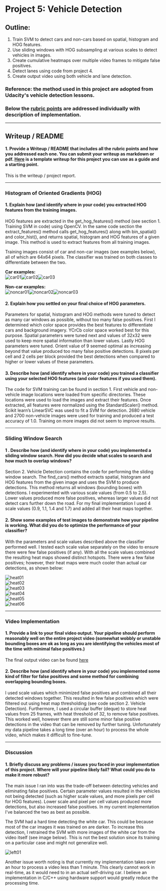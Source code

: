 # Project 5: Vehicle Detection

## Outline:
1. Train SVM to detect cars and non-cars based on spatial, histogram and HOG features.
2. Use sliding windows with HOG subsampling at various scales to detect vehicles in images.
3. Create cumulative heatmaps over multiple video frames to mitigate false positives.
4. Detect lanes using code from project 4.
5. Create output video using both vehicle and lane detection.

[//]: # (Image References)
[image1]: ./examples/car01.png
[image2]: ./examples/car02.png
[image3]: ./examples/car03.png
[image4]: ./examples/noncar01.png
[image5]: ./examples/noncar02.png
[image6]: ./examples/noncar03.png
[image7]: ./examples/heat01.png
[image8]: ./examples/heat02.png
[image9]: ./examples/heat03.png
[image10]: ./examples/heat04.png
[image11]: ./examples/heat05.png
[image12]: ./examples/heat06.png
[image13]: ./examples/left01.png
[image14]: ./examples/left02.png
[video1]: ./output_video_v2.mp4

### Reference: the method used in this project are adopted from Udacity's vehicle detection lessons.

### Below the [rubric points](https://review.udacity.com/#!/rubrics/513/view) are addressed individually with description of implementation.

---

## Writeup / README

#### 1. Provide a Writeup / README that includes all the rubric points and how you addressed each one.  You can submit your writeup as markdown or pdf.  [Here](https://github.com/udacity/CarND-Vehicle-Detection/blob/master/writeup_template.md) is a template writeup for this project you can use as a guide and a starting point.  

This is the writeup / project report.

---

### Histogram of Oriented Gradients (HOG)

#### 1. Explain how (and identify where in your code) you extracted HOG features from the training images.

HOG features are extracted in the get_hog_features() method (see section 1. Training SVM in code) using OpenCV. In the same code section the extract_features() method calls get_hog_features() along with bin_spatial() and color_hist(), and returns spatial, histogram and HOG features of a given image. This method is used to extract features from all training images.

Training images consist of car and non-car images (see examples below), all of which are 64x64 pixels. The classifier was trained on both classes to differentiate between the two.

**Car examples:**  
![car01][image1]![car02][image2]![car03][image3]
  
**Non-car examples:**   
![noncar01][image4]![noncar02][image5]![noncar03][image6]
  
#### 2. Explain how you settled on your final choice of HOG parameters.

Parameters for spatial, histogram and HOG methods were tuned to detect as many car windows as possible, without too many false positives. First I determined which color space provides the best features to differentiate cars and background imagery. YCrCb color space worked best for this purpose. Spatial parameters were tuned next and values of 32x32 were used to keep more spatial information than lower values. Lastly HOG parameters were tuned. Orient value of 9 seemed optimal as increasing beyond that value produced too many false positive detections. 8 pixels per cell and 2 cells per block provided the best detections when compared to higher or lower values of these parameters.
  
#### 3. Describe how (and identify where in your code) you trained a classifier using your selected HOG features (and color features if you used them).
  
The code for SVM training can be found in section 1. First vehicle and non-vehicle image locations were loaded from specific directories. These locations were used to load the images and extract their features. Once extracted, all features were normalized using the StandardScaler() method. Scikit learn’s LinearSVC was used to fit a SVM for detection. 2680 vehicle and 2700 non-vehicle images were used for training and produced a test accuracy of 1.0. Training on more images did not seem to improve results.
  
 ---
  
### Sliding Window Search

#### 1 . Describe how (and identify where in your code) you implemented a sliding window search.  How did you decide what scales to search and how much to overlap windows?

Section 2. Vehicle Detection contains the code for performing the sliding window search. The find_cars() method extracts spatial, histogram and HOG features from the given image and uses the SVM to produce detections. This method returns all windows (bounding boxes) with detections. I experimented with various scale values (from 0.5 to 2.5). Lower values produced more false positives, whereas larger values did not detect cars further down the road. For my final implementation I used 4 scale values (0.9, 1.1, 1.4 and 1.7) and added all their heat maps together.  
  
#### 2. Show some examples of test images to demonstrate how your pipeline is working.  What did you do to optimize the performance of your classifier?

With the parameters and scale values described above the classifier performed well. I tested each scale value separately on the video to ensure there were few false positives (if any). With all the scale values combined the resulting heat maps showed distinct hotspots. There were a few false positives; however, their heat maps were much cooler than actual car detections, as shown below:
  
![heat01][image7]  
![heat02][image8]  
![heat03][image9]  
![heat04][image10]  
![heat05][image11]  
![heat06][image12]  

---

### Video Implementation

#### 1. Provide a link to your final video output.  Your pipeline should perform reasonably well on the entire project video (somewhat wobbly or unstable bounding boxes are ok as long as you are identifying the vehicles most of the time with minimal false positives.)

The final output video can be found [here](./output_video_v2.mp4)

#### 2. Describe how (and identify where in your code) you implemented some kind of filter for false positives and some method for combining overlapping bounding boxes.

I used scale values which minimized false positives and combined all their detected windows together. This resulted in few false positives which were filtered out using heat map thresholding (see code section 2. Vehicle Detection). Furthermore, I used a circular buffer (deque) to store heat values from 25 frames, with heat threshold of 32, to remove false positives. This worked well, however there are still some minor false positive detections in the video that can be removed by further tuning. Unfortunately my data pipeline takes a long time (over an hour) to process the whole video, which makes it difficult to fine-tune. 

---

### Discussion

#### 1. Briefly discuss any problems / issues you faced in your implementation of this project.  Where will your pipeline likely fail?  What could you do to make it more robust?

The main issue I ran into was the trade-off between detecting vehicles and eliminating false positives. Certain parameter values resulted in the vehicles not being detected (such as higher scale values, and more pixels per cell for HOG features). Lower scale and pixel per cell values produced more detections, but also increased false positives. In my current implementation I've balanced the two as best as possible.

The SVM had a hard time detecting the white car. This could be because most of the car images it was trained on are darker. To increase this detection, I retrained the SVM with more images of the white car from the video itself (see image below). This is not the best solution since its training on a particular case and might not generalize well.

![left01][image13]  

Another issue worth noting is that currently my implementation takes over an hour to process a video less than 1 minute. This clearly cannot work in real-time, as it would need to in an actual self-driving car. I believe an implementation in C/C++ using hardware support would greatly reduce the processing time.


